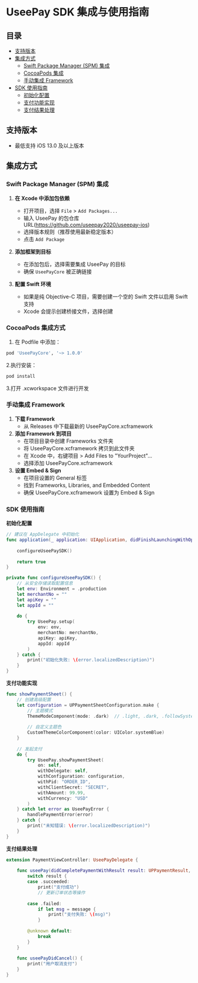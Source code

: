 # UseePay SDK 集成与使用指南

## 目录
- [支持版本](#支持版本)
- [集成方式](#集成方式)
  - [Swift Package Manager (SPM) 集成](#swift-package-manager-spm-集成)
  - [CocoaPods 集成](#cocoapods-集成方式)
  - [手动集成 Framework](#手动集成-framework)
- [SDK 使用指南](#sdk-使用指南)
  - [初始化配置](#初始化配置)
  - [支付功能实现](#支付功能实现)
  - [支付结果处理](#支付结果处理)

## 支持版本
- 最低支持 iOS 13.0 及以上版本

## 集成方式

### Swift Package Manager (SPM) 集成

1. **在 Xcode 中添加包依赖**
   - 打开项目，选择 `File` > `Add Packages...`
   - 输入 UseePay 的包仓库 URL(https://github.com/useepay2020/useepay-ios)
   - 选择版本规则（推荐使用最新稳定版本）
   - 点击 `Add Package`

2. **添加框架到目标**
   - 在添加包后，选择需要集成 UseePay 的目标
   - 确保 `UseePayCore` 被正确链接

3. **配置 Swift 环境**
   - 如果是纯 Objective-C 项目，需要创建一个空的 Swift 文件以启用 Swift 支持
   - Xcode 会提示创建桥接文件，选择创建

### CocoaPods 集成方式

1. 在 Podfile 中添加：
```ruby
pod 'UseePayCore', '~> 1.0.0'
```
2.执行安装：
```ruby
pod install
```
3.打开 .xcworkspace 文件进行开发

### 手动集成 Framework
1. **下载 Framework**
    - 从 Releases 中下载最新的 UseePayCore.xcframework
2. **添加 Framework 到项目**
    - 在项目目录中创建 Frameworks 文件夹
    - 将 UseePayCore.xcframework 拷贝到此文件夹
    - 在 Xcode 中，右键项目 > Add Files to "YourProject"...
    - 选择添加 UseePayCore.xcframework
3. **设置 Embed & Sign**
    - 在项目设置的 General 标签
    - 找到 Frameworks, Libraries, and Embedded Content
    - 确保 UseePayCore.xcframework 设置为 Embed & Sign

### SDK 使用指南
**初始化配置**
```swift
// 建议在 AppDelegate 中初始化
func application(_ application: UIApplication, didFinishLaunchingWithOptions launchOptions: [UIApplication.LaunchOptionsKey: Any]?) -> Bool {
    
    configureUseePaySDK()
    
    return true
}

private func configureUseePaySDK() {
    // 从安全存储读取配置信息
    let env: Environment = .production
    let merchantNo = ""
    let apiKey = ""
    let appId = ""
    
    do {
        try UseePay.setup(
            env: env,
            merchantNo: merchantNo,
            apiKey: apiKey,
            appId: appId
        )
    } catch {
        print("初始化失败: \(error.localizedDescription)")
    }
}
```
**支付功能实现**
```swift
func showPaymentSheet() {
    // 创建高级配置
    let configuration = UPPaymentSheetConfiguration.make {
        // 主题模式
        ThemeModeComponent(mode: .dark)  // .light, .dark, .followSystem
        
        // 自定义主题色
        CustomThemeColorComponent(color: UIColor.systemBlue)
    }
    
    // 发起支付
    do {
        try UseePay.showPaymentSheet(
            on: self,
            withDelegate: self,
            withConfiguration: configuration,
            withPid: "ORDER_ID",
            withClientSecret: "SECRET",
            withAmount: 99.99,
            withCurrency: "USD"
        )
    } catch let error as UseePayError {
        handlePaymentError(error)
    } catch {
        print("未知错误: \(error.localizedDescription)")
    }
}
```
**支付结果处理**
```swift
extension PaymentViewController: UseePayDelegate {
    
    func useePay(didCompletePaymentWithResult result: UPPaymentResult, message: String?) {
        switch result {
        case .succeeded:
            print("支付成功")
            // 更新订单状态等操作
            
        case .failed:
            if let msg = message {
                print("支付失败: \(msg)")
            }
            
        @unknown default:
            break
        }
    }
    
    func useePayDidCancel() {
        print("用户取消支付")
    }
}
```
